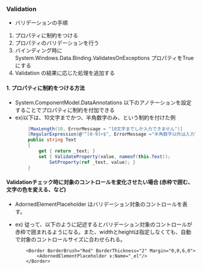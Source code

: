 ### Validation
- バリデーションの手順
1. プロパティに制約をつける
2. プロパティのバリデーションを行う
3. バインディング時に System.Windows.Data.Binding.ValidatesOnExceptions プロパティをTrueにする
4. Validation の結果に応じた処理を追加する

#### 1. プロパティに制約をつける方法
- System.ComponentModel.DataAnnotations 以下のアノテーションを設定することでプロパティに制約を付加できる
- ex)以下は、10文字までかつ、半角数字のみ、という制約を付けた例
``` C#
        [MaxLength(10, ErrorMessage = "10文字までしか入力できません")]
        [RegularExpression(@"^[0-9]+$", ErrorMessage ="半角数字以外は入力できません")]
        public string Text
        {
            get { return _text; }
            set { ValidateProperty(value, nameof(this.Text));
                SetProperty(ref _text, value); }
        }
```

#### Validationチェック時に対象のコントロールを変化させたい場合 (赤枠で囲む、文字の色を変える、など)
- AdornedElementPlaceholder はバリデーション対象のコントロールを表す。
- ex) 従って、以下のように記述するとバリデーション対象のコントロールが赤枠で囲まれるようになる。また、widthとheightは指定しなくても、自動で対象のコントロールサイズに合わせられる。

          <Border BorderBrush="Red" BorderThickness="2" Margin="0,0,6,0">
              <AdornedElementPlaceholder x:Name="_el"/>
          </Border>
